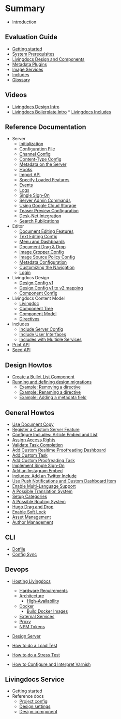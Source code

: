 # Summary
* [Introduction](./README.md)

## Evaluation Guide
* [Getting started](walkthroughs/getting_started.md)
* [System Prerequisites](walkthroughs/getting-started-with-local-development.md)
* [Livingdocs Design and Components](reference-docs/common-designs/create_designs.md)
* [Metadata Plugins](walkthroughs/metadata/metadata-examples.md)
* [Image Services](concepts/images/image-services.md)
* [Includes](reference-docs/doc-includes/intro.md)
* [Glossary](./DICTIONARY.md)


## Videos

* [Livingdocs Design Intro](videos/design_intro.md)
* [Livingdocs Boilerplate Intro](videos/boilerplate_intro.md)
* [Livingdocs Includes](videos/includes.md)


## Reference Documentation

* Server
  * [Initialization](reference-docs/server-extensions/server-initalization.md)
  * [Configuration File](reference-docs/server-configuration/config.md)
  * [Channel Config](reference-docs/server-configuration/channel-config.md)
  * [Content-Type Config](reference-docs/server-configuration/content-type-config.md)
  * [Metadata on the Server](reference-docs/server-configuration/metadata.md)
  * [Hooks](reference-docs/server-configuration/hooks.md)
  * [Import API](reference-docs/server-import-api/import_api.md)
  * [Specify Loaded Features](reference-docs/server-configuration/stack.md)
  * [Events](reference-docs/server-extensions/events.md)
  * [Logs](reference-docs/server-configuration/logging.md)
  * [Single Sign-On](reference-docs/server-configuration/single_sign-on.md)
  * [Server Admin Commands](reference-docs/server-configuration/admin-commands.md)
  * [Using Google Cloud Storage](reference-docs/server-configuration/google-cloud-storage.md)
  * [Teaser Preview Configuration](reference-docs/server-configuration/teaser-preview-config.md)
  * [Desk-Net Integration](reference-docs/server-configuration/desknet-integration.md)
  * [Search Publications](reference-docs/server-configuration/publication-index.md)
* Editor
  * [Document Editing Features](reference-docs/editor-configuration/editing-features.md)
  * [Text Editing Config](reference-docs/editor-configuration/text-editing.md)
  * [Menu and Dashboards](reference-docs/editor-configuration/menu-and-dashboards.md)
  * [Document Drag & Drop](reference-docs/editor-configuration/document-drag-drop.md)
  * [Image Cropper Config](reference-docs/editor-configuration/image-cropping.md)
  * [Image Source Policy Config](reference-docs/editor-configuration/image-source-policy.md)
  * [Metadata Configuration](reference-docs/editor-configuration/metadata.md)
  * [Customizing the Navigation](reference-docs/editor-configuration/main-navigation.md)
  * [Login](reference-docs/editor-configuration/login.md)
* Livingdocs Design
  * [Design Config v1](reference-docs/common-designs/design_config_v1.md)
  * [Design Config v1 to v2 mapping](reference-docs/common-designs/design_config_v1_to_v2.md)
  * [Component Config](reference-docs/common-designs/component_config.md)
* Livingdocs Content Model
  * [Livingdoc](reference-docs/common-livingdoc/livingdoc.md)
  * [Component Tree](reference-docs/common-livingdoc/component_tree.md)
  * [Component Model](reference-docs/common-livingdoc/component_model.md)
  * [Directives](reference-docs/common-livingdoc/directives.md)
* Includes
  * [Include Server Config](reference-docs/doc-includes/server_customization.md)
  * [Include User Interfaces](reference-docs/doc-includes/editor_customization.md)
  * [Includes with Multiple Services](reference-docs/doc-includes/service_multiselect.md)
* [Print API](reference-docs/server-print-api/print-api.md)
* [Seed API](reference-docs/server-seed-api/seed_api.md)

## Design Howtos

* [Create a Bullet List Component](reference-docs/common-designs/list_example.md)
* [Running and defining design migrations](concepts/document-migrations/migrations.md)
  * [Example: Removing a directive](concepts/document-migrations/examples/remove_directive.md)
  * [Example: Renaming a directive](concepts/document-migrations/examples/rename_directive.md)
  * [Example: Adding a metadata field](concepts/document-migrations/examples/add_metadata_field.md)

## General Howtos

* [Use Document Copy](concepts/copying-documents/document_copy_feature.md)
* [Register a Custom Server Feature](walkthroughs/add_customizations.md)
* [Configure Includes: Article Embed and List](reference-docs/doc-includes/embed_and_list.md)
* [Assign Access Rights](administration/access_rights.md)
* [Validate Task Completion](walkthroughs/validate_tasks.md)
* [Add Custom Realtime Proofreading Dashboard](walkthroughs/add-custom-realtime-proofreading-dashboard.md)
* [Add Custom Task](walkthroughs/add-custom-task.md)
* [Add Custom Proofreading Task](walkthroughs/add-custom-proofreading-task.md)
* [Implement Single Sign-On](walkthroughs/github-login.md)
* [Add an Instagram Embed](walkthroughs/instagram_embed.md)
* [Includes: Add an Twitter Include](walkthroughs/twitter_include_embed.md)
* [Use Push Notifications and Custom Dashboard Item](walkthroughs/push_notifications.md)
* [Enable Multi-Language Support](walkthroughs/setup_multilanguage.md)
* [A Possible Translation System](walkthroughs/translations_example.md)
* [Setup Categories](walkthroughs/activate-categories.md)
* [A Possible Routing System](reference-docs/server-public-api/routing-system.md)
* [Hugo Drag and Drop](reference-docs/server-extensions/hugo-dnd.md)
* [Enable Soft Lock](walkthroughs/enable-soft-lock.md)
* [Asset Management](reference-docs/common-livingdoc/asset-management.md)
* [Author Management](walkthroughs/prefill-author.md)

## CLI

* [Dotfile](livingdocs-cli/cli-dotfile.md)
* [Config Sync](livingdocs-cli/sync-configs.md)

## Devops

* [Hosting Livingdocs](setup-and-deployment/self-hosting.md)

  * [Hardware Requirements](setup-and-deployment/hardware-requirements.md)
  * [Architecture](setup-and-deployment/high-availability/README.md)
    * [High-Availability](setup-and-deployment/high-availability/high-availability-setup.md)
  * [Docker](setup-and-deployment/docker/README.md)
    * [Build Docker Images](setup-and-deployment/docker/build-docker-images.md)
  * [External Services](setup-and-deployment/external-services.md)
  * [Proxy](setup-and-deployment/proxy.md)
  * [NPM Tokens](setup-and-deployment/npm/access-private-npm-modules.md)

* [Design Server](reference-docs/server-configuration/design-servers.md)
* [How to do a Load Test](reference-docs/maintenance/how-to-do-a-load-test.md)
* [How to do a Stress Test](https://github.com/DaRaFF/stress-test-example#how-to-make-a-simple-stress-test)
* [How to Configure and Interpret Varnish](reference-docs/maintenance/how-to-varnish.md)


## Livingdocs Service
* [Getting started](service/getting_started.md)
* Reference docs
  * [Project config](service/project_config.md)
  * [Design settings](service/design_settings_config.md)
  * [Design component](service/design_component_settings_config.md)

<!-- ## Livingdocs core development

* Editor
  * [Styleguide](reference-docs/editor-styleguide/styleguide.md)
  * [Why use an image service?](concepts/images/why-an-image-service.md)
  * [Responsive background images](concepts/images/responsive-bg-images.md)
* Server
  * [Editing API](reference-docs/server-editing-api/README.md)
    * [Basics](reference-docs/server-editing-api/api_basics.md)
    * [CORS](reference-docs/server-editing-api/api_cors.md)
    * [Error](reference-docs/server-editing-api/api_errors.md)
    * [Authentication](reference-docs/server-editing-api/editing_api_authentication.md)
    * [Design](reference-docs/server-editing-api/editing_api_design.md)
    * [Lists](reference-docs/server-editing-api/editing_api_document_list.md)
    * [Documents](reference-docs/server-editing-api/editing_api_documents.md)
    * [Revisions](reference-docs/server-editing-api/editing_api_revisions.md)
    * [Publications](reference-docs/server-editing-api/editing_api_publications.md)
    * [Users](reference-docs/server-editing-api/editing_api_users.md)
    * [Projects](reference-docs/server-editing-api/editing_api_spaces.md)
    * [Hooks](reference-docs/server-editing-api/editing_api_hooks.md)
* Framework
  * [Browser API](reference-docs/common-livingdoc/browser_api.md) -->
